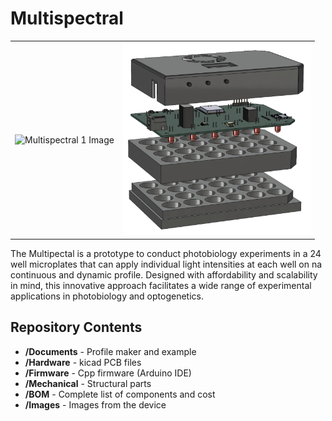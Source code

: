 # Multispectral
<table class="table table-hover table-striped table-bordered">
  <tr align="center">
   <td><img src="Images/Open and closed unit_1.jpg" alt="Multispectral 1 Image" width="300"></td>
   <td><img src="Images/Multispectral_Whole_3D perspective_.png" alt="Multispectral 2 Image" width="300"></td>
  </tr>
</table>
The Multipectal is a prototype to conduct photobiology experiments in a 24 well microplates that can apply individual light intensities at each well on na continuous and dynamic profile. Designed with affordability and scalability in mind, this innovative approach facilitates a wide range of experimental applications in photobiology and optogenetics.


Repository Contents
-------------------

* **/Documents** - Profile maker and example
* **/Hardware** - kicad PCB files
* **/Firmware** - Cpp firmware (Arduino IDE)
* **/Mechanical** - Structural parts
* **/BOM** - Complete list of components and cost
* **/Images** - Images from the device
